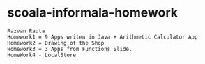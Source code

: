 # scoala-informala-homework
	Razvan Rauta
	Homework1 = 9 Apps writen in Java + Arithmetic Calculator App
	Homework2 = Drawing of the Shop
	Homework3 = 3 Apps from Functions Slide.
	HomeWork4 - LocalStore
